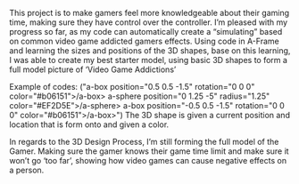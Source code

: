 This project is to make gamers feel more knowledgeable about their gaming time, making sure they have control over the controller. I’m pleased with my progress so far, as my code can automatically create a “simulating” based on common video game addicted gamers effects.
Using code in A-Frame and learning the sizes and positions of the 3D shapes, base on this learning, I was able to create my best starter model, using basic 3D shapes to form a full model picture of ‘Video Game Addictions’

Example of codes:
("a-box position="0.5 0.5 -1.5" rotation="0 0 0" color="#b06151">/a-box>
     a-sphere position="0 1.25 -5" radius="1.25" color="#EF2D5E">/a-sphere>
     a-box position="-0.5 0.5 -1.5" rotation="0 0 0" color="#b06151">/a-box>")
The 3D shape is given a current position and location that is form onto and given a color.


In regards to the 3D Design Process, I’m still forming the full model of the Gamer. Making sure the gamer knows their game time limit and make sure it won’t go ‘too far’, showing how video games can cause negative effects on a person.
